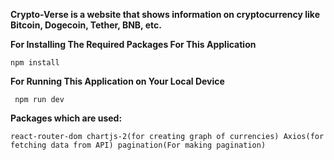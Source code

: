 **Crypto-Verse is a website that shows information on cryptocurrency like Bitcoin, Dogecoin, Tether, BNB, etc.**

**For Installing The Required Packages For This Application**

``npm install ``


**For Running This Application on Your Local Device**

`` npm run dev``


**Packages which are used:**

``react-router-dom chartjs-2(for creating graph of currencies) Axios(for fetching data from API) pagination(For making pagination) ``
